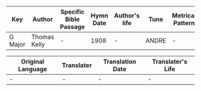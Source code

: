 Key | Author   | Specific Bible Passage     |Hymn Date |Author's life |Tune |Metrical Pattern   |Composer/Source
-- | --------- | ---------------------------|----------|--------------|-----|-------------------|-------------  
G Major |Thomas Kelly |- |1908 |- |ANDRE |- |Unknown

Original Language | Translater | Translation Date   | Translater's Life  
----------------- | --------- | --------------------|-------------     
\- |- |- |-

